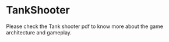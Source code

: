 # TankShooter
Please check the Tank shooter pdf to know more about the game architecture and gameplay.
